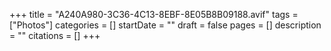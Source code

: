 +++
title = "A240A980-3C36-4C13-8EBF-8E05B8B09188.avif"
tags = ["Photos"]
categories = []
startDate = ""
draft = false
pages = []
description = ""
citations = []
+++
